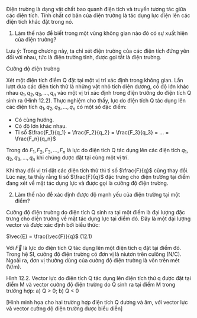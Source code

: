 Điện trường là dạng vật chất bao quanh điện tích và truyền tương tác giữa các điện tích. Tính chất cơ bản của điện trường là tác dụng lực điện lên các điện tích khác đặt trong nó.

1. Làm thế nào để biết trong một vùng không gian nào đó có sự xuất hiện của điện trường?

Lưu ý: Trong chương này, ta chỉ xét điện trường của các điện tích đứng yên đối với nhau, tức là điện trường tĩnh, được gọi tắt là điện trường.

Cường độ điện trường

Xét một điện tích điểm Q đặt tại một vị trí xác định trong không gian. Lần lượt đưa các điện tích thử là những vật nhỏ tích điện dương, có độ lớn khác nhau $q_1, q_2, q_3,..., q_n$ vào một vị trí xác định trong điện trường do điện tích Q sinh ra (Hình 12.2). Thực nghiệm cho thấy, lực do điện tích Q tác dụng lên các điện tích $q_1, q_2, q_3,..., q_n$ có một số đặc điểm:

+ Có cùng hướng.
+ Có độ lớn khác nhau.
+ Tỉ số $\frac{F_1}{q_1} = \frac{F_2}{q_2} = \frac{F_3}{q_3} = ... = \frac{F_n}{q_n}$

Trong đó $F_1, F_2, F_3,..., F_n$ là lực do điện tích Q tác dụng lên các điện tích $q_1, q_2, q_3,..., q_n$ khi chúng được đặt tại cùng một vị trí.

Khi thay đổi vị trí đặt các điện tích thử thì tỉ số $\frac{F}{q}$ cũng thay đổi. Lúc này, ta thấy rằng tỉ số $\frac{F}{q}$ đặc trưng cho điện trường tại điểm đang xét về mặt tác dụng lực và được gọi là cường độ điện trường.

2. Làm thế nào để xác định được độ mạnh yếu của điện trường tại một điểm?

Cường độ điện trường do điện tích Q sinh ra tại một điểm là đại lượng đặc trưng cho điện trường về mặt tác dụng lực tại điểm đó. Đây là một đại lượng vector và được xác định bởi biểu thức:

$\vec{E} = \frac{\vec{F}}{q}$ (12.1)

Với $\vec{F}$ là lực do điện tích Q tác dụng lên một điện tích q đặt tại điểm đó. Trong hệ SI, cường độ điện trường có đơn vị là niutơn trên culông (N/C). Ngoài ra, đơn vị thường dùng của cường độ điện trường là vôn trên mét (V/m).

Hình 12.2. Vector lực do điện tích Q tác dụng lên điện tích thử q được đặt tại điểm M và vector cường độ điện trường do Q sinh ra tại điểm M trong trường hợp: a) Q > 0; b) Q < 0

[Hình minh họa cho hai trường hợp điện tích Q dương và âm, với vector lực và vector cường độ điện trường được biểu diễn]